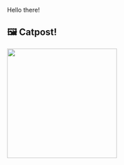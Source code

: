 Hello there!



## 🖼️ Catpost!

<sub>
    <img src="https://cdn2.thecatapi.com/images/b0s.jpg" height="256">
</sub>

